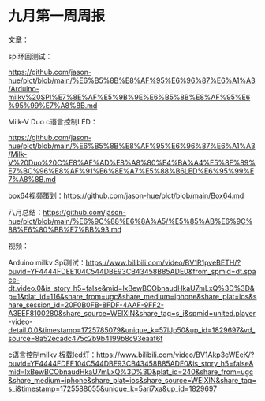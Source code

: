 # 九月第一周周报

文章：

spi环回测试：

https://github.com/jason-hue/plct/blob/main/%E6%B5%8B%E8%AF%95%E6%96%87%E6%A1%A3/Arduino-milkv%20SPI%E7%8E%AF%E5%9B%9E%E6%B5%8B%E8%AF%95%E6%95%99%E7%A8%8B.md

Milk-V Duo c语言控制LED：

https://github.com/jason-hue/plct/blob/main/%E6%B5%8B%E8%AF%95%E6%96%87%E6%A1%A3/Milk-V%20Duo%20C%E8%AF%AD%E8%A8%80%E4%BA%A4%E5%8F%89%E7%BC%96%E8%AF%91%E6%8E%A7%E5%88%B6LED%E6%95%99%E7%A8%8B.md

box64视频策划：https://github.com/jason-hue/plct/blob/main/Box64.md

八月总结：https://github.com/jason-hue/plct/blob/main/%E6%9C%88%E6%8A%A5/%E5%85%AB%E6%9C%88%E6%80%BB%E7%BB%93.md



视频：

Arduino milkv  Spi测试：https://www.bilibili.com/video/BV1R1pveBETH/?buvid=YF4444FDEE104C544DBE93CB43458B85ADE0&from_spmid=dt.space-dt.video.0&is_story_h5=false&mid=lxBewBCObnaudHkaU7mLxQ%3D%3D&p=1&plat_id=116&share_from=ugc&share_medium=iphone&share_plat=ios&share_session_id=20F0B0FB-8FDF-4AAF-9FF2-A3EEF8100280&share_source=WEIXIN&share_tag=s_i&spmid=united.player-video-detail.0.0&timestamp=1725785079&unique_k=57lJp50&up_id=1829697&vd_source=8a52ecadc475c2b9b4199b8c93eaaf6f



c语言控制milkv 板载led灯：https://www.bilibili.com/video/BV1Akp3eWEeK/?buvid=YF4444FDEE104C544DBE93CB43458B85ADE0&is_story_h5=false&mid=lxBewBCObnaudHkaU7mLxQ%3D%3D&plat_id=240&share_from=ugc&share_medium=iphone&share_plat=ios&share_source=WEIXIN&share_tag=s_i&timestamp=1725588055&unique_k=5ari7xa&up_id=1829697
